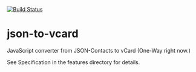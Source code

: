 [![Build Status](https://travis-ci.org/mattispasch/json-to-vcard.png)](https://travis-ci.org/mattispasch/json-to-vcard)

json-to-vcard
=============

JavaScript converter from JSON-Contacts to vCard (One-Way right now.)


See Specification in the features directory for details.
